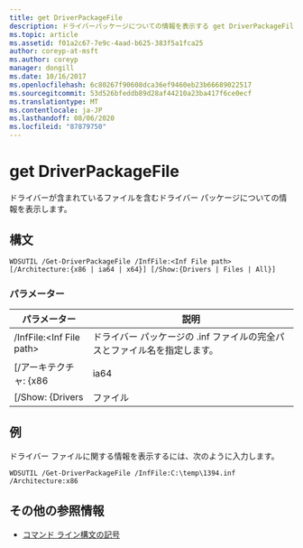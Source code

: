 ```yaml
---
title: get DriverPackageFile
description: ドライバーパッケージについての情報を表示する get DriverPackageFile の参照記事。ドライバーパッケージに含まれるドライバーとファイルを含みます。
ms.topic: article
ms.assetid: f01a2c67-7e9c-4aad-b625-383f5a1fca25
author: coreyp-at-msft
ms.author: coreyp
manager: dongill
ms.date: 10/16/2017
ms.openlocfilehash: 6c80267f90608dca36ef9460eb23b66689022517
ms.sourcegitcommit: 53d526bfeddb89d28af44210a23ba417f6ce0ecf
ms.translationtype: MT
ms.contentlocale: ja-JP
ms.lasthandoff: 08/06/2020
ms.locfileid: "87879750"
---
```

# <a name="get-driverpackagefile"></a>get DriverPackageFile

ドライバーが含まれているファイルを含むドライバー パッケージについての情報を表示します。

## <a name="syntax"></a>構文

```
WDSUTIL /Get-DriverPackageFile /InfFile:<Inf File path> [/Architecture:{x86 | ia64 | x64}] [/Show:{Drivers | Files | All}]
```

### <a name="parameters"></a>パラメーター

|         パラメーター         |                              説明                               |
|---------------------------|------------------------------------------------------------------------|
| /InfFile:\<Inf File path> | ドライバー パッケージの .inf ファイルの完全パスとファイル名を指定します。 |
|    [/アーキテクチャ: {x86    |                                  ia64                                  |
|     [/Show: {Drivers      |                                 ファイル                                  |

## <a name="examples"></a>例

ドライバー ファイルに関する情報を表示するには、次のように入力します。
```
WDSUTIL /Get-DriverPackageFile /InfFile:C:\temp\1394.inf /Architecture:x86
```

## <a name="additional-references"></a>その他の参照情報

- [コマンド ライン構文の記号](command-line-syntax-key.md)